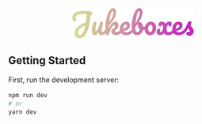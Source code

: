 <p align="center">
  <a href="https://www.jukeboxes.gr">
    <img alt="Jukeboxes" src="public/jukeboxes.png" />
  </a>
</p>

## Getting Started

First, run the development server:

```bash
npm run dev
# or
yarn dev
```

